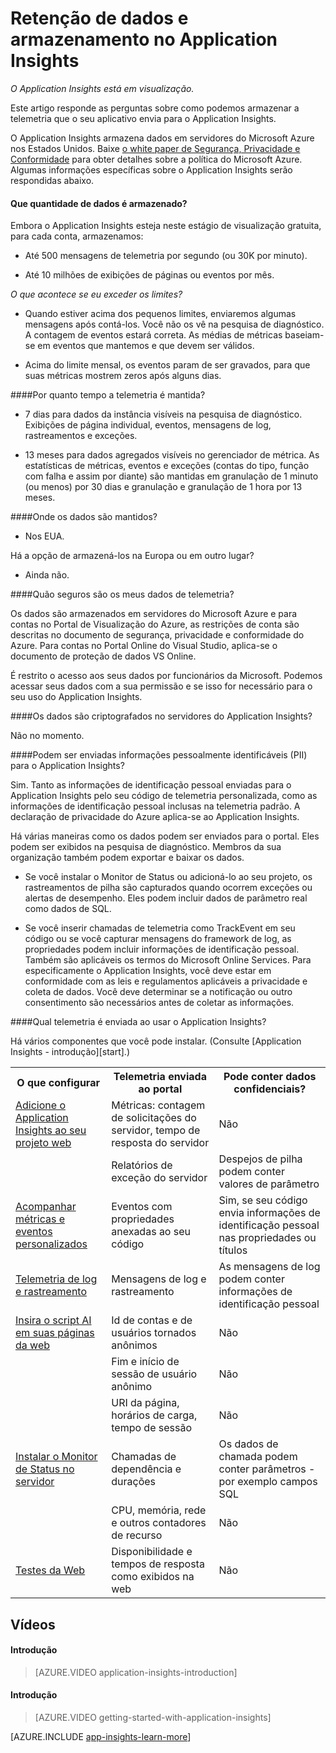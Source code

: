 ﻿<properties title="Data retention and storage in Application Insights" pageTitle="Retenção de dados e armazenamento no Application Insights" description="Declaração de política de privacidade e retenção" metaKeywords="analytics monitoring application insights" authors="awills"  manager="kamrani" />

<tags ms.service="application-insights" ms.workload="tbd" ms.tgt_pltfrm="ibiza" ms.devlang="na" ms.topic="article" ms.date="2014-11-14" ms.author="awills" />

# Retenção de dados e armazenamento no Application Insights 

*O Application Insights está em visualização.*


Este artigo responde as perguntas sobre como podemos armazenar a telemetria que o seu aplicativo envia para o Application Insights.

O Application Insights armazena dados em servidores do Microsoft Azure nos Estados Unidos. Baixe [o white paper de Segurança, Privacidade e Conformidade](http://go.microsoft.com/fwlink/?LinkId=392408) para obter detalhes sobre a política do Microsoft Azure. Algumas informações específicas sobre o Application Insights serão respondidas abaixo. 

#### Que quantidade de dados é armazenado? 

Embora o Application Insights esteja neste estágio de visualização gratuita, para cada conta, armazenamos: 

* Até 500 mensagens de telemetria por segundo (ou 30K por minuto). 

* Até 10 milhões de exibições de páginas ou eventos por mês. 

*O que acontece se eu exceder os limites?* 

* Quando estiver acima dos pequenos limites, enviaremos algumas mensagens após contá-los. Você não os vê na pesquisa de diagnóstico. A contagem de eventos estará correta. As médias de métricas baseiam-se em eventos que mantemos e que devem ser válidos. 

* Acima do limite mensal, os eventos param de ser gravados, para que suas métricas mostrem zeros após alguns dias. 

####Por quanto tempo a telemetria é mantida? 

* 7 dias para dados da instância visíveis na pesquisa de diagnóstico. Exibições de página individual, eventos, mensagens de log, rastreamentos e exceções. 

* 13 meses para dados agregados visíveis no gerenciador de métrica. As estatísticas de métricas, eventos e exceções (contas do tipo, função com falha e assim por diante) são mantidas em granulação de 1 minuto (ou menos) por 30 dias e granulação e granulação de 1 hora por 13 meses. 

####Onde os dados são mantidos? 

* Nos EUA. 

Há a opção de armazená-los na Europa ou em outro lugar? 

* Ainda não. 

####Quão seguros são os meus dados de telemetria? 

Os dados são armazenados em servidores do Microsoft Azure e para contas no Portal de Visualização do Azure, as restrições de conta são descritas no documento de segurança, privacidade e conformidade do Azure. Para contas no Portal Online do Visual Studio, aplica-se o documento de proteção de dados VS Online. 

É restrito o acesso aos seus dados por funcionários da Microsoft. Podemos acessar seus dados com a sua permissão e se isso for necessário para o seu uso do Application Insights. 

####Os dados são criptografados no servidores do Application Insights? 

Não no momento. 

####Podem ser enviadas informações pessoalmente identificáveis (PII) para o Application Insights? 

Sim. Tanto as informações de identificação pessoal enviadas para o Application Insights pelo seu código de telemetria personalizada, como as informações de identificação pessoal inclusas na telemetria padrão. A declaração de privacidade do Azure aplica-se ao Application Insights. 

Há várias maneiras como os dados podem ser enviados para o portal. Eles podem ser exibidos na pesquisa de diagnóstico. Membros da sua organização também podem exportar e baixar os dados. 

* Se você instalar o Monitor de Status ou adicioná-lo ao seu projeto, os rastreamentos de pilha são capturados quando ocorrem exceções ou alertas de desempenho. Eles podem incluir dados de parâmetro real como dados de SQL. 

* Se você inserir chamadas de telemetria como TrackEvent em seu código ou se você capturar mensagens do framework de log, as propriedades podem incluir informações de identificação pessoal. Também são aplicáveis os termos do Microsoft Online Services. Para especificamente o Application Insights, você deve estar em conformidade com as leis e regulamentos aplicáveis a privacidade e coleta de dados. Você deve determinar se a notificação ou outro consentimento são necessários antes de coletar as informações. 


####Qual telemetria é enviada ao usar o Application Insights? 

Há vários componentes que você pode instalar. (Consulte [Application Insights - introdução][start].) 

<table>
<tr><th>O que configurar</th><th>Telemetria enviada ao portal</th><th>Pode conter dados confidenciais?</th></tr>
<tr><td><a href="../app-insights-start-monitoring-app-health-usage/">Adicione o Application Insights ao seu projeto web</a></td>
  <td>Métricas: contagem de solicitações do servidor, tempo de resposta do servidor</td>
  <td>Não</td></tr>
<tr><td></td>
  <td>Relatórios de exceção do servidor</td><td>Despejos de pilha podem conter valores de parâmetro</td></tr>
<tr><td><a href="../app-insights-web-track-usage-custom-events-metrics/">Acompanhar métricas e eventos personalizados</a></td>
  <td>Eventos com propriedades anexadas ao seu código</td>
  <td>Sim, se seu código envia informações de identificação pessoal nas propriedades ou títulos</td></tr>
<tr><td><a href="../app-insights-search-diagnostic-logs/#trace">Telemetria de log e rastreamento</a></td><td>Mensagens de log e rastreamento</td><td>As mensagens de log podem conter informações de identificação pessoal</td></tr>
<tr><td><a href="../app-insights-web-track-usage/">Insira o script AI em suas páginas da web</a></td>
  <td>Id de contas e de usuários tornados anônimos</td><td>Não</td></tr>
<tr><td></td><td>Fim e início de sessão de usuário anônimo</td><td>Não</td></tr>
<tr><td></td><td>URI da página, horários de carga, tempo de sessão</td><td>Não</td></tr>
<tr><td><a href="../app-insights-monitor-performance-live-website-now/">Instalar o Monitor de Status no servidor</a></td>
  <td>Chamadas de dependência e durações</td>
  <td>Os dados de chamada podem conter parâmetros - por exemplo campos SQL</td></tr>
<tr><td></td><td>CPU, memória, rede e outros contadores de recurso</td><td>Não</td></tr>
<tr><td><a href="../app-insights-monitor-web-app-availability/">Testes da Web</a></td><td>Disponibilidade e tempos de resposta como exibidos na web</td><td>Não</td></tr>
</table>

## <a name="video"></a>Vídeos

#### Introdução

> [AZURE.VIDEO application-insights-introduction]

#### Introdução

> [AZURE.VIDEO getting-started-with-application-insights]




[AZURE.INCLUDE [app-insights-learn-more](../includes/app-insights-learn-more.md)]



<!--HONumber=35.2-->
